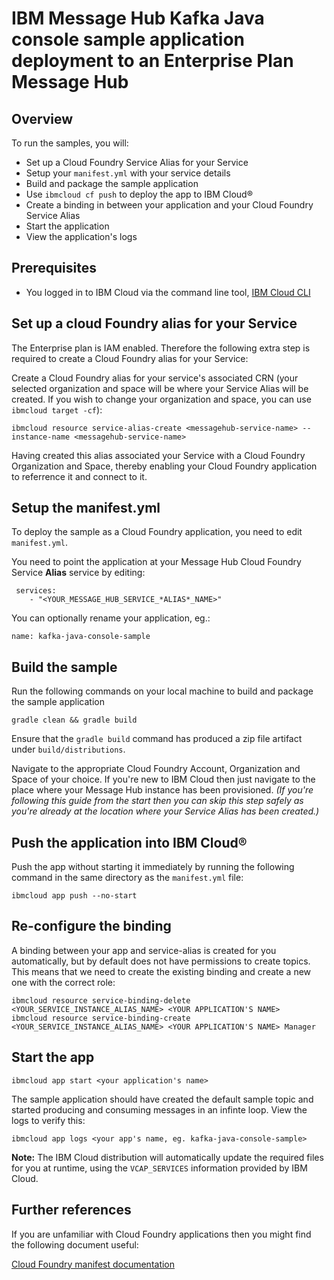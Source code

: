 # IBM Message Hub Kafka Java console sample application deployment to an Enterprise Plan Message Hub

## Overview

To run the samples, you will:

* Set up a Cloud Foundry Service Alias for your Service
* Setup your `manifest.yml` with your service details
* Build and package the sample application
* Use `ibmcloud cf push` to deploy the app to IBM Cloud®
* Create a binding in between your application and your Cloud Foundry Service Alias
* Start the application
* View the application's logs

## Prerequisites
* You logged in to IBM Cloud via the command line tool, [IBM Cloud CLI](https://console.bluemix.net/docs/cli/reference/bluemix_cli/get_started.html#getting-started)

## Set up a cloud Foundry alias for your Service
The Enterprise plan is IAM enabled. Therefore the following extra step is required to create a Cloud Foundry alias for your Service:

Create a Cloud Foundry alias for your service's associated CRN (your selected organization and space will be where your Service Alias will be created. If you wish to change your organization and space, you can use `ibmcloud target -cf`):

```shell
ibmcloud resource service-alias-create <messagehub-service-name> --instance-name <messagehub-service-name>
```

Having created this alias associated your Service with a Cloud Foundry Organization and Space, thereby enabling your Cloud Foundry application to referrence it and connect to it.

## Setup the manifest.yml
To deploy the sample as a Cloud Foundry application, you need to edit `manifest.yml`.

You need to point the application at your Message Hub Cloud Foundry Service **Alias** service by editing:

```
 services:
    - "<YOUR_MESSAGE_HUB_SERVICE_*ALIAS*_NAME>"
```

You can optionally rename your application, eg.:

```
name: kafka-java-console-sample
```

## Build the sample
Run the following commands on your local machine to build and package the sample application

```shell
gradle clean && gradle build
 ```

Ensure that the `gradle build` command has produced a zip file artifact under `build/distributions`.

Navigate to the appropriate Cloud Foundry Account, Organization and Space of your choice. If you're new to IBM Cloud then just navigate to the place where your Message Hub instance has been provisioned. *(If you're following this guide from the start then you can skip this step safely as you're already at the location where your Service Alias has been created.)*

## Push the application into IBM Cloud®
Push the app without starting it immediately by running the following command in the same directory as the `manifest.yml` file:
```
ibmcloud app push --no-start
```

## Re-configure the binding
A binding between your app and service-alias is created for you automatically, but by default does not have permissions to create topics. This means that we need to create the existing binding and create a new one with the correct role:

```
ibmcloud resource service-binding-delete <YOUR_SERVICE_INSTANCE_ALIAS_NAME> <YOUR APPLICATION'S NAME>
ibmcloud resource service-binding-create <YOUR_SERVICE_INSTANCE_ALIAS_NAME> <YOUR APPLICATION'S NAME> Manager
```

## Start the app

```shell
ibmcloud app start <your application's name>
```

The sample application should have created the default sample topic and started producing and consuming messages in an infinte loop. View the logs to verify this:

```
ibmcloud app logs <your app's name, eg. kafka-java-console-sample>
```

__Note:__ The IBM Cloud distribution will automatically update the required files for you at runtime,
using the `VCAP_SERVICES` information provided by IBM Cloud.

## Further references

If you are unfamiliar with Cloud Foundry applications then you might find the following document useful:

[Cloud Foundry manifest documentation](http://docs.cloudfoundry.org/devguide/deploy-apps/manifest.html)